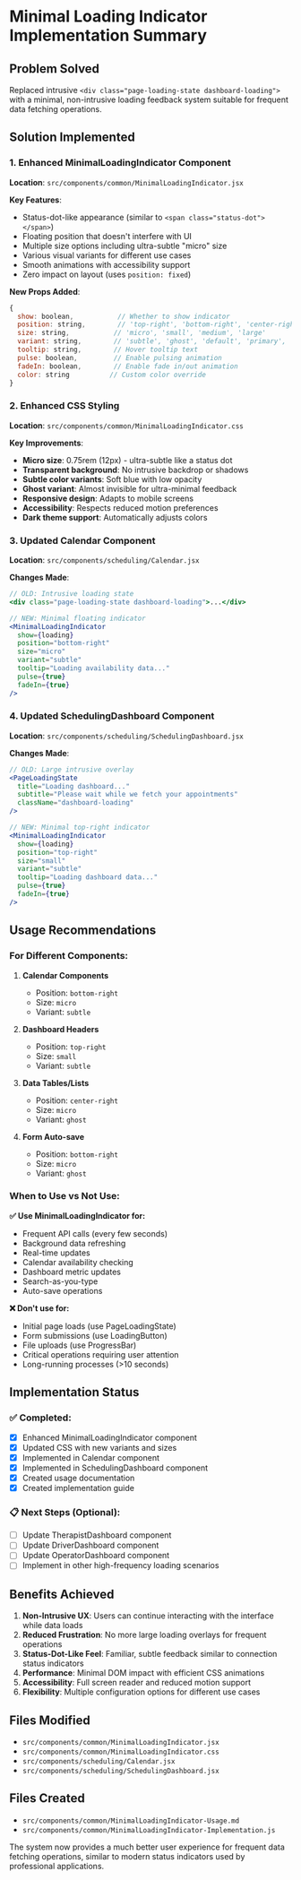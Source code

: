 # Minimal Loading Indicator Implementation Summary

## Problem Solved

Replaced intrusive `<div class="page-loading-state dashboard-loading">` with a minimal, non-intrusive loading feedback system suitable for frequent data fetching operations.

## Solution Implemented

### 1. Enhanced MinimalLoadingIndicator Component

**Location**: `src/components/common/MinimalLoadingIndicator.jsx`

**Key Features**:

- Status-dot-like appearance (similar to `<span class="status-dot"></span>`)
- Floating position that doesn't interfere with UI
- Multiple size options including ultra-subtle "micro" size
- Various visual variants for different use cases
- Smooth animations with accessibility support
- Zero impact on layout (uses `position: fixed`)

**New Props Added**:

```jsx
{
  show: boolean,           // Whether to show indicator
  position: string,        // 'top-right', 'bottom-right', 'center-right', etc.
  size: string,           // 'micro', 'small', 'medium', 'large'
  variant: string,        // 'subtle', 'ghost', 'default', 'primary', 'accent'
  tooltip: string,        // Hover tooltip text
  pulse: boolean,         // Enable pulsing animation
  fadeIn: boolean,        // Enable fade in/out animation
  color: string          // Custom color override
}
```

### 2. Enhanced CSS Styling

**Location**: `src/components/common/MinimalLoadingIndicator.css`

**Key Improvements**:

- **Micro size**: 0.75rem (12px) - ultra-subtle like a status dot
- **Transparent background**: No intrusive backdrop or shadows
- **Subtle color variants**: Soft blue with low opacity
- **Ghost variant**: Almost invisible for ultra-minimal feedback
- **Responsive design**: Adapts to mobile screens
- **Accessibility**: Respects reduced motion preferences
- **Dark theme support**: Automatically adjusts colors

### 3. Updated Calendar Component

**Location**: `src/components/scheduling/Calendar.jsx`

**Changes Made**:

```jsx
// OLD: Intrusive loading state
<div class="page-loading-state dashboard-loading">...</div>

// NEW: Minimal floating indicator
<MinimalLoadingIndicator
  show={loading}
  position="bottom-right"
  size="micro"
  variant="subtle"
  tooltip="Loading availability data..."
  pulse={true}
  fadeIn={true}
/>
```

### 4. Updated SchedulingDashboard Component

**Location**: `src/components/scheduling/SchedulingDashboard.jsx`

**Changes Made**:

```jsx
// OLD: Large intrusive overlay
<PageLoadingState
  title="Loading dashboard..."
  subtitle="Please wait while we fetch your appointments"
  className="dashboard-loading"
/>

// NEW: Minimal top-right indicator
<MinimalLoadingIndicator
  show={loading}
  position="top-right"
  size="small"
  variant="subtle"
  tooltip="Loading dashboard data..."
  pulse={true}
  fadeIn={true}
/>
```

## Usage Recommendations

### For Different Components:

1. **Calendar Components**

   - Position: `bottom-right`
   - Size: `micro`
   - Variant: `subtle`

2. **Dashboard Headers**

   - Position: `top-right`
   - Size: `small`
   - Variant: `subtle`

3. **Data Tables/Lists**

   - Position: `center-right`
   - Size: `micro`
   - Variant: `ghost`

4. **Form Auto-save**
   - Position: `bottom-right`
   - Size: `micro`
   - Variant: `ghost`

### When to Use vs Not Use:

**✅ Use MinimalLoadingIndicator for:**

- Frequent API calls (every few seconds)
- Background data refreshing
- Real-time updates
- Calendar availability checking
- Dashboard metric updates
- Search-as-you-type
- Auto-save operations

**❌ Don't use for:**

- Initial page loads (use PageLoadingState)
- Form submissions (use LoadingButton)
- File uploads (use ProgressBar)
- Critical operations requiring user attention
- Long-running processes (>10 seconds)

## Implementation Status

### ✅ Completed:

- [x] Enhanced MinimalLoadingIndicator component
- [x] Updated CSS with new variants and sizes
- [x] Implemented in Calendar component
- [x] Implemented in SchedulingDashboard component
- [x] Created usage documentation
- [x] Created implementation guide

### 📋 Next Steps (Optional):

- [ ] Update TherapistDashboard component
- [ ] Update DriverDashboard component
- [ ] Update OperatorDashboard component
- [ ] Implement in other high-frequency loading scenarios

## Benefits Achieved

1. **Non-Intrusive UX**: Users can continue interacting with the interface while data loads
2. **Reduced Frustration**: No more large loading overlays for frequent operations
3. **Status-Dot-Like Feel**: Familiar, subtle feedback similar to connection status indicators
4. **Performance**: Minimal DOM impact with efficient CSS animations
5. **Accessibility**: Full screen reader and reduced motion support
6. **Flexibility**: Multiple configuration options for different use cases

## Files Modified

- `src/components/common/MinimalLoadingIndicator.jsx`
- `src/components/common/MinimalLoadingIndicator.css`
- `src/components/scheduling/Calendar.jsx`
- `src/components/scheduling/SchedulingDashboard.jsx`

## Files Created

- `src/components/common/MinimalLoadingIndicator-Usage.md`
- `src/components/common/MinimalLoadingIndicator-Implementation.js`

The system now provides a much better user experience for frequent data fetching operations, similar to modern status indicators used by professional applications.
